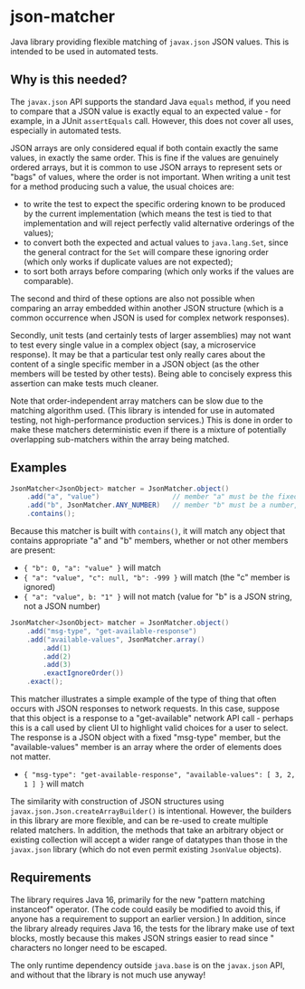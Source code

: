 # json-matcher

Java library providing flexible matching of `javax.json` JSON values. This is intended to be used in automated tests.

## Why is this needed?

The `javax.json` API supports the standard Java `equals` method, if you need to compare that a JSON value is exactly equal to an expected value - for example, in a JUnit `assertEquals` call. However, this does not cover all uses, especially in automated tests.

JSON arrays are only considered equal if both contain exactly the same values, in exactly the same order. This is fine if the values are genuinely ordered arrays, but it is common to use JSON arrays to represent sets or "bags" of values, where the order is not important. When writing a unit test for a method producing such a value, the usual choices are:
* to write the test to expect the specific ordering known to be produced by the current implementation (which means the test is tied to that implementation and will reject perfectly valid alternative orderings of the values);
* to convert both the expected and actual values to `java.lang.Set`, since the general contract for the `Set` will compare these ignoring order (which only works if duplicate values are not expected);
* to sort both arrays before comparing (which only works if the values are comparable).

The second and third of these options are also not possible when comparing an array embedded within another JSON structure (which is a common occurrence when JSON is used for complex network responses).

Secondly, unit tests (and certainly tests of larger assemblies) may not want to test every single value in a complex object (say, a microservice response). It may be that a particular test only really cares about the content of a single specific member in a JSON object (as the other members will be tested by other tests). Being able to concisely express this assertion can make tests much cleaner.

Note that order-independent array matchers can be slow due to the matching algorithm used. (This library is intended for use in automated testing, not high-performance production services.) This is done in order to make these matchers deterministic even if there is a mixture of potentially overlapping sub-matchers within the array being matched.

## Examples

```java
JsonMatcher<JsonObject> matcher = JsonMatcher.object()
    .add("a", "value")                  // member "a" must be the fixed string "value"
    .add("b", JsonMatcher.ANY_NUMBER)   // member "b" must be a number, but any number will do
    .contains();
```

Because this matcher is built with `contains()`, it will match any object that contains appropriate "a" and "b" members, whether or not other members are present:
* `{ "b": 0, "a": "value" }` will match
* `{ "a": "value", "c": null, "b": -999 }` will match (the "c" member is ignored)
* `{ "a": "value", b: "1" }` will not match (value for "b" is a JSON string, not a JSON number)

```java
JsonMatcher<JsonObject> matcher = JsonMatcher.object()
    .add("msg-type", "get-available-response")
    .add("available-values", JsonMatcher.array()
        .add(1)
        .add(2)
        .add(3)
        .exactIgnoreOrder())
    .exact();
```

This matcher illustrates a simple example of the type of thing that often occurs with JSON responses to network requests. In this case, suppose that this object is a response to a "get-available" network API call - perhaps this is a call used by client UI to highlight valid choices for a user to select. The response is a JSON object with a fixed "msg-type" member, but the "available-values" member is an array where the order of elements does not matter.
* `{ "msg-type": "get-available-response", "available-values": [ 3, 2, 1 ] }` will match

The similarity with construction of JSON structures using `javax.json.Json.createArrayBuilder()` is intentional. However, the builders in this library are more flexible, and can be re-used to create multiple related matchers. In addition, the methods that take an arbitrary object or existing collection will accept a wider range of datatypes than those in the `javax.json` library (which do not even permit existing `JsonValue` objects).

## Requirements

The library requires Java 16, primarily for the new "pattern matching instanceof" operator. (The code could easily be modified to avoid this, if anyone has a requirement to support an earlier version.) In addition, since the library already requires Java 16, the tests for the library make use of text blocks, mostly because this makes JSON strings easier to read since " characters no longer need to be escaped.

The only runtime dependency outside `java.base` is on the `javax.json` API, and without that the library is not much use anyway!
